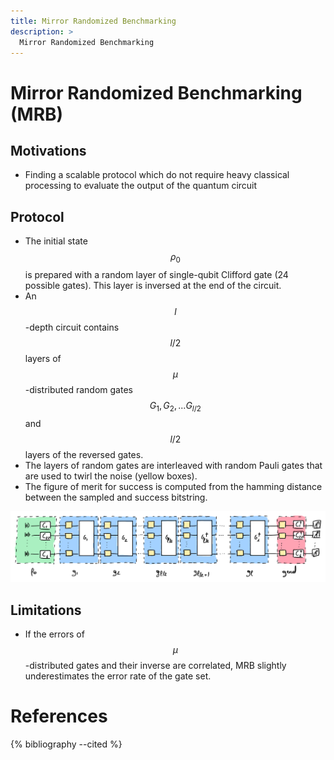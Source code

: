 ```yaml
---
title: Mirror Randomized Benchmarking
description: >
  Mirror Randomized Benchmarking
---
```


# Mirror Randomized Benchmarking (MRB)

## Motivations
- Finding a scalable protocol which do not require heavy classical processing to evaluate the output of the quantum circuit

## Protocol
- The initial state $$\rho_0$$ is prepared with a random layer of single-qubit Clifford gate (24 possible gates). This layer is inversed at the end of the circuit.
- An $$l$$-depth circuit contains $$l/2$$ layers of $$\mu$$-distributed random gates $$G_1, G_2, ... G_{l/2}$$ and $$l/2$$ layers of the reversed gates.
- The layers of random gates are interleaved with random Pauli gates that are used to twirl the noise (yellow boxes).
- The figure of merit for success is computed from the hamming distance between the sampled and success bitstring.

<div class="center">
  <img src="/img/system-level-benchmark/randomized/RB-mirror.png" class="img_large" alt="Quantum circuit associated to the Mirror randomized benchmarking protocol"/>
</div>

## Limitations
- If the errors of $$\mu$$-distributed gates and their inverse are correlated, MRB slightly underestimates the error rate of the gate set.

# References

{% bibliography --cited %}